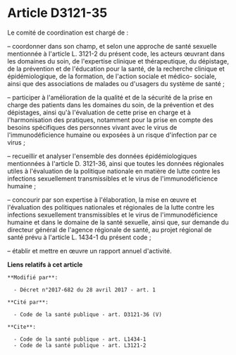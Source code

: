 # Article D3121-35

Le comité de coordination est chargé de :

– coordonner dans son champ, et selon une approche de santé sexuelle mentionnée à l'article L. 3121-2 du présent code, les
acteurs œuvrant dans les domaines du soin, de l'expertise clinique et thérapeutique, du dépistage, de la prévention et de
l'éducation pour la santé, de la recherche clinique et épidémiologique, de la formation, de l'action sociale et médico-
sociale, ainsi que des associations de malades ou d'usagers du système de santé ;

– participer à l'amélioration de la qualité et de la sécurité de la prise en charge des patients dans les domaines du soin,
de la prévention et des dépistages, ainsi qu'à l'évaluation de cette prise en charge et à l'harmonisation des pratiques,
notamment pour la prise en compte des besoins spécifiques des personnes vivant avec le virus de l'immunodéficience humaine ou
exposées à un risque d'infection par ce virus ;

– recueillir et analyser l'ensemble des données épidémiologiques mentionnées à l'article D. 3121-36, ainsi que toutes les
données régionales utiles à l'évaluation de la politique nationale en matière de lutte contre les infections sexuellement
transmissibles et le virus de l'immunodéficience humaine ;

– concourir par son expertise à l'élaboration, la mise en œuvre et l'évaluation des politiques nationales et régionales de la
lutte contre les infections sexuellement transmissibles et le virus de l'immunodéficience humaine et dans le domaine de la
santé sexuelle, ainsi que, sur demande du directeur général de l'agence régionale de santé, au projet régional de santé prévu
à l'article L. 1434-1 du présent code ;

– établir et mettre en œuvre un rapport annuel d'activité.

**Liens relatifs à cet article**

	**Modifié par**:

	  - Décret n°2017-682 du 28 avril 2017 - art. 1

	**Cité par**:

	  - Code de la santé publique - art. D3121-36 (V)

	**Cite**:

	  - Code de la santé publique - art. L1434-1
	  - Code de la santé publique - art. L3121-2

